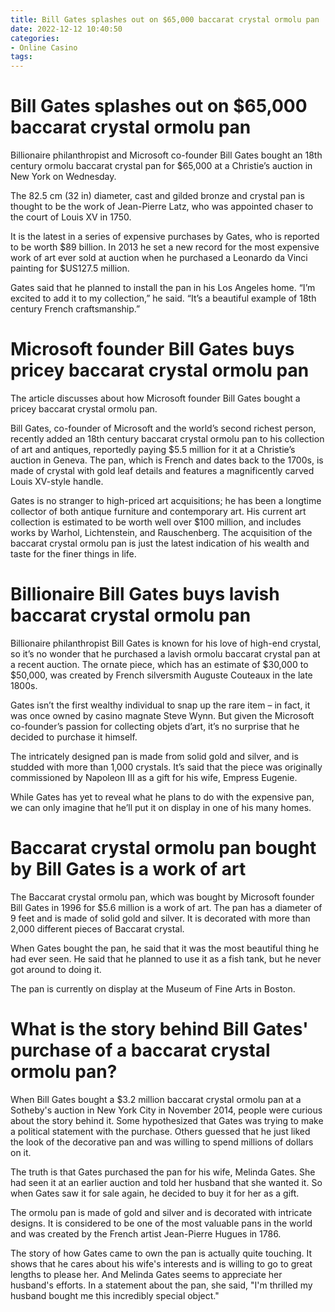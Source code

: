 ```yaml
---
title: Bill Gates splashes out on $65,000 baccarat crystal ormolu pan
date: 2022-12-12 10:40:50
categories:
- Online Casino
tags:
---
```



#  Bill Gates splashes out on $65,000 baccarat crystal ormolu pan

Billionaire philanthropist and Microsoft co-founder Bill Gates bought an 18th century ormolu baccarat crystal pan for $65,000 at a Christie’s auction in New York on Wednesday.

The 82.5 cm (32 in) diameter, cast and gilded bronze and crystal pan is thought to be the work of Jean-Pierre Latz, who was appointed chaser to the court of Louis XV in 1750.

It is the latest in a series of expensive purchases by Gates, who is reported to be worth $89 billion. In 2013 he set a new record for the most expensive work of art ever sold at auction when he purchased a Leonardo da Vinci painting for $US127.5 million.

Gates said that he planned to install the pan in his Los Angeles home. “I’m excited to add it to my collection,” he said. “It’s a beautiful example of 18th century French craftsmanship.”

#  Microsoft founder Bill Gates buys pricey baccarat crystal ormolu pan

The article discusses about how Microsoft founder Bill Gates bought a pricey baccarat crystal ormolu pan.

Bill Gates, co-founder of Microsoft and the world’s second richest person, recently added an 18th century baccarat crystal ormolu pan to his collection of art and antiques, reportedly paying $5.5 million for it at a Christie’s auction in Geneva. The pan, which is French and dates back to the 1700s, is made of crystal with gold leaf details and features a magnificently carved Louis XV-style handle.

Gates is no stranger to high-priced art acquisitions; he has been a longtime collector of both antique furniture and contemporary art. His current art collection is estimated to be worth well over $100 million, and includes works by Warhol, Lichtenstein, and Rauschenberg. The acquisition of the baccarat crystal ormolu pan is just the latest indication of his wealth and taste for the finer things in life.

#  Billionaire Bill Gates buys lavish baccarat crystal ormolu pan

Billionaire philanthropist Bill Gates is known for his love of high-end crystal, so it’s no wonder that he purchased a lavish ormolu baccarat crystal pan at a recent auction. The ornate piece, which has an estimate of $30,000 to $50,000, was created by French silversmith Auguste Couteaux in the late 1800s.

Gates isn’t the first wealthy individual to snap up the rare item – in fact, it was once owned by casino magnate Steve Wynn. But given the Microsoft co-founder’s passion for collecting objets d’art, it’s no surprise that he decided to purchase it himself.

The intricately designed pan is made from solid gold and silver, and is studded with more than 1,000 crystals. It’s said that the piece was originally commissioned by Napoleon III as a gift for his wife, Empress Eugenie.

While Gates has yet to reveal what he plans to do with the expensive pan, we can only imagine that he’ll put it on display in one of his many homes.

#  Baccarat crystal ormolu pan bought by Bill Gates is a work of art

The Baccarat crystal ormolu pan, which was bought by Microsoft founder Bill Gates in 1996 for $5.6 million is a work of art. The pan has a diameter of 9 feet and is made of solid gold and silver. It is decorated with more than 2,000 different pieces of Baccarat crystal.

When Gates bought the pan, he said that it was the most beautiful thing he had ever seen. He said that he planned to use it as a fish tank, but he never got around to doing it.

The pan is currently on display at the Museum of Fine Arts in Boston.

#  What is the story behind Bill Gates' purchase of a baccarat crystal ormolu pan?

When Bill Gates bought a $3.2 million baccarat crystal ormolu pan at a Sotheby's auction in New York City in November 2014, people were curious about the story behind it. Some hypothesized that Gates was trying to make a political statement with the purchase. Others guessed that he just liked the look of the decorative pan and was willing to spend millions of dollars on it.

The truth is that Gates purchased the pan for his wife, Melinda Gates. She had seen it at an earlier auction and told her husband that she wanted it. So when Gates saw it for sale again, he decided to buy it for her as a gift.

The ormolu pan is made of gold and silver and is decorated with intricate designs. It is considered to be one of the most valuable pans in the world and was created by the French artist Jean-Pierre Hugues in 1786.

The story of how Gates came to own the pan is actually quite touching. It shows that he cares about his wife's interests and is willing to go to great lengths to please her. And Melinda Gates seems to appreciate her husband's efforts. In a statement about the pan, she said, "I'm thrilled my husband bought me this incredibly special object."